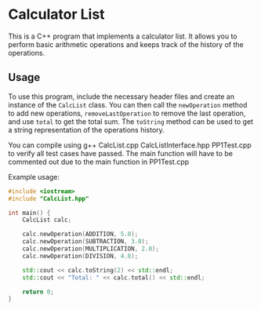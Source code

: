 # Calculator List

This is a C++ program that implements a calculator list. It allows you to perform basic arithmetic operations and keeps track of the history of the operations.

## Usage

To use this program, include the necessary header files and create an instance of the `CalcList` class. You can then call the `newOperation` method to add new operations, `removeLastOperation` to remove the last operation, and use `total` to get the total sum. The `toString` method can be used to get a string representation of the operations history.

You can compile using g++ CalcList.cpp CalcListInterface.hpp PP1Test.cpp to verify all test cases have passed. The main function will have to be commented out due to the main function in PP1Test.cpp

Example usage:

```cpp
#include <iostream>
#include "CalcList.hpp"

int main() {
    CalcList calc;

    calc.newOperation(ADDITION, 5.0);
    calc.newOperation(SUBTRACTION, 3.0);
    calc.newOperation(MULTIPLICATION, 2.0);
    calc.newOperation(DIVISION, 4.0);

    std::cout << calc.toString(2) << std::endl;
    std::cout << "Total: " << calc.total() << std::endl;

    return 0;
}
```

